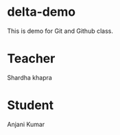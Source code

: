 # delta-demo
This is demo for Git and Github class.

# Teacher
Shardha khapra

# Student
Anjani Kumar
